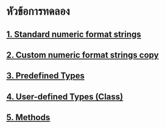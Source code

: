 # หัวข้อการทดลอง
## [1. Standard numeric format strings](Lab07-01.Standard.numeric.format.strings.md)
## [2. Custom numeric format strings copy](Lab07-02.Custom.numeric.format.strings%20copy.md)
## [3. Predefined Types](Lab07-03.Predefined%20Types.md)
## [4. User-defined Types (Class)](Lab07-04.User-defined%20Types%20(Class).md)
## [5. Methods](Lab07-05.Methods.md)
